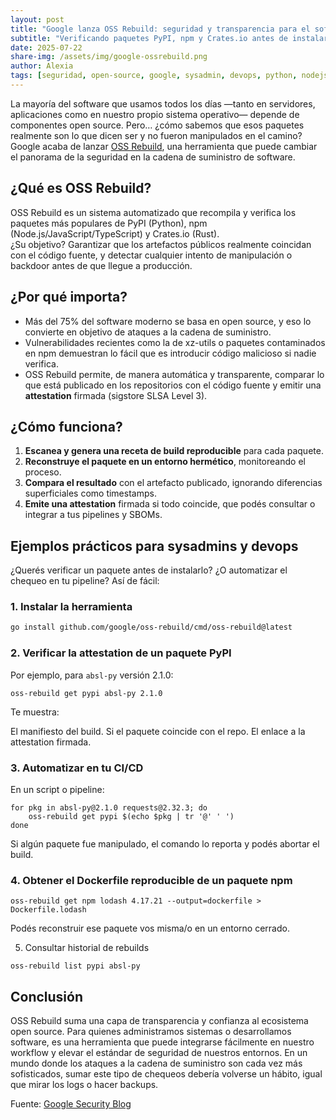 ```yaml
---
layout: post
title: "Google lanza OSS Rebuild: seguridad y transparencia para el software open source"
subtitle: "Verificando paquetes PyPI, npm y Crates.io antes de instalarlos"
date: 2025-07-22
share-img: /assets/img/google-ossrebuild.png
author: Alexia
tags: [seguridad, open-source, google, sysadmin, devops, python, nodejs, rust]
---
```


La mayoría del software que usamos todos los días —tanto en servidores, aplicaciones como en nuestro propio sistema operativo— depende de componentes open source. Pero… ¿cómo sabemos que esos paquetes realmente son lo que dicen ser y no fueron manipulados en el camino? Google acaba de lanzar [OSS Rebuild](https://security.googleblog.com/2025/07/introducing-oss-rebuild-open-source.html), una herramienta que puede cambiar el panorama de la seguridad en la cadena de suministro de software.

## ¿Qué es OSS Rebuild?

OSS Rebuild es un sistema automatizado que recompila y verifica los paquetes más populares de PyPI (Python), npm (Node.js/JavaScript/TypeScript) y Crates.io (Rust).  
¿Su objetivo? Garantizar que los artefactos públicos realmente coincidan con el código fuente, y detectar cualquier intento de manipulación o backdoor antes de que llegue a producción.

## ¿Por qué importa?

- Más del 75% del software moderno se basa en open source, y eso lo convierte en objetivo de ataques a la cadena de suministro.
- Vulnerabilidades recientes como la de xz-utils o paquetes contaminados en npm demuestran lo fácil que es introducir código malicioso si nadie verifica.
- OSS Rebuild permite, de manera automática y transparente, comparar lo que está publicado en los repositorios con el código fuente y emitir una **attestation** firmada (sigstore SLSA Level 3).

## ¿Cómo funciona?

1. **Escanea y genera una receta de build reproducible** para cada paquete.
2. **Reconstruye el paquete en un entorno hermético**, monitoreando el proceso.
3. **Compara el resultado** con el artefacto publicado, ignorando diferencias superficiales como timestamps.
4. **Emite una attestation** firmada si todo coincide, que podés consultar o integrar a tus pipelines y SBOMs.

## Ejemplos prácticos para sysadmins y devops

¿Querés verificar un paquete antes de instalarlo? ¿O automatizar el chequeo en tu pipeline? Así de fácil:

### 1. Instalar la herramienta

```bash
go install github.com/google/oss-rebuild/cmd/oss-rebuild@latest

```
### 2. Verificar la attestation de un paquete PyPI
Por ejemplo, para ```absl-py``` versión 2.1.0:

```
oss-rebuild get pypi absl-py 2.1.0
```

Te muestra:

El manifiesto del build.
Si el paquete coincide con el repo.
El enlace a la attestation firmada.
### 3. Automatizar en tu CI/CD
En un script o pipeline:

```
for pkg in absl-py@2.1.0 requests@2.32.3; do
    oss-rebuild get pypi $(echo $pkg | tr '@' ' ')
done
```

Si algún paquete fue manipulado, el comando lo reporta y podés abortar el build.

### 4. Obtener el Dockerfile reproducible de un paquete npm

```
oss-rebuild get npm lodash 4.17.21 --output=dockerfile > Dockerfile.lodash
```

Podés reconstruir ese paquete vos misma/o en un entorno cerrado.

5. Consultar historial de rebuilds

```
oss-rebuild list pypi absl-py
```

## Conclusión

OSS Rebuild suma una capa de transparencia y confianza al ecosistema open source. Para quienes administramos sistemas o desarrollamos software, es una herramienta que puede integrarse fácilmente en nuestro workflow y elevar el estándar de seguridad de nuestros entornos.
En un mundo donde los ataques a la cadena de suministro son cada vez más sofisticados, sumar este tipo de chequeos debería volverse un hábito, igual que mirar los logs o hacer backups.



Fuente: [Google Security Blog](https://security.googleblog.com/2025/07/introducing-oss-rebuild-open-source.html)

